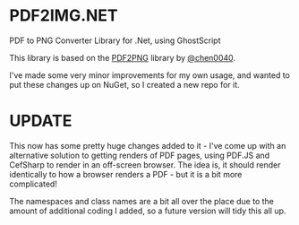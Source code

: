# PDF2IMG.NET
PDF to PNG Converter Library for .Net, using GhostScript

This library is based on the [PDF2PNG](https://github.com/chen0040/cs-pdf-to-image) library by [@chen0040](https://github.com/chen0040).

I've made some very minor improvements for my own usage, and wanted to put these changes up on NuGet, so I created a new repo for it.

# UPDATE

This now has some pretty huge changes added to it - I've come up with an alternative solution to getting renders of PDF pages, using PDF.JS and CefSharp to render in an off-screen browser. The idea is, it should render identically to how a browser renders a PDF - but it is a bit more complicated!

The namespaces and class names are a bit all over the place due to the amount of additional coding I added, so a future version will tidy this all up.